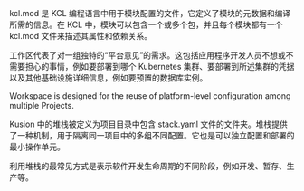 kcl.mod 是 KCL 编程语言中用于模块配置的文件，它定义了模块的元数据和编译所需的信息。在 KCL 中，模块可以包含一个或多个包，并且每个模块都有一个 kcl.mod 文件来描述其属性和依赖关系。

工作区代表了对一组独特的“平台意见”的需求。这包括应用程序开发人员不想或不需要担心的事情，例如要部署到哪个 Kubernetes 集群、要部署到所述集群的凭据以及其他基础设施详细信息，例如要预置的数据库实例。

Workspace is designed for the reuse of platform-level configuration among multiple Projects.

Kusion 中的堆栈被定义为项目目录中包含 stack.yaml 文件的文件夹。堆栈提供了一种机制，用于隔离同一项目中的多组不同配置。它也是可以独立配置和部署的最小操作单元。

利用堆栈的最常见方式是表示软件开发生命周期的不同阶段，例如开发、暂存、生产等。